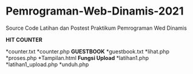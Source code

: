 # Pemrograman-Web-Dinamis-2021
Source Code Latihan dan Postest Praktikum Pemrograman Wed Dinamis

<b>HIT COUNTER</b> 
<tr><td>*counter.txt</td></tr>
<tr><td>*counter.php</td></tr>

<tr><td><b>GUESTBOOK</b></td></tr>
<tr><td>*guestbook.txt</td></tr>
<tr><td>*lihat.php</td></tr>
<tr><td>*proses.php</td></tr>
<tr><td>*Tampilan.html</td></tr>

<tr><td><b>Fungsi Upload</b></td></tr>
<tr><td>*latihan1.php</td></tr>
<tr><td>*latihan1_upload.php</td></tr>
<tr><td>*unduh.php</td></tr>
